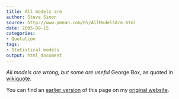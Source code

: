 ```yaml
---
title: All models are
author: Steve Simon
source: http://www.pmean.com/05/AllModelsAre.html
date: 2005-09-15
categories:
- Quotation
tags:
- Statistical models
output: html_document
---
```


*All models are wrong, but some are useful* George Box, as quoted in [wikiquote][wik1].

<!---More--->

You can find an [earlier version][sim1] of this page on my [original website][sim2].

[sim1]: http://www.pmean.com/07/AllModelsAre.html
[sim2]: http://www.pmean.com/original_site.html
[wik1]: http://en.wikiquote.org/wiki/George_E._P._Box
